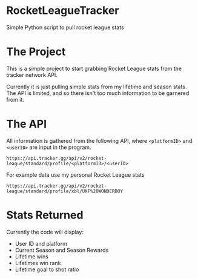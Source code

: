 # RocketLeagueTracker
Simple Python script to pull rocket league stats

# The Project
This is a simple project to start grabbing Rocket League stats from the tracker network API.

Currently it is just pulling simple stats from my lifetime and season stats. The API is limited, and so there isn't too much information to be garnered from it.


# The API

All information is gathered from the following API, where `<platformID>` and `<userID>` are input in the program.

```
https://api.tracker.gg/api/v2/rocket-league/standard/profile/<platformID>/<userID>
```

For example data use my personal Rocket League stats

```
https://api.tracker.gg/api/v2/rocket-league/standard/profile/xbl/UKF%20WONDERBOY
```

# Stats Returned

Currently the code will display:
* User ID and platform
* Current Season and Season Rewards
* Lifetime wins
* Lifetimes win rank
* Lifetime goal to shot ratio
